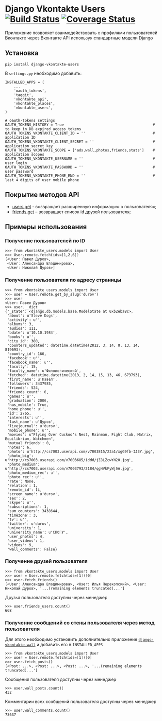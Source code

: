 Django Vkontakte Users [![Build Status](https://travis-ci.org/ramusus/django-vkontakte-users.png?branch=master)](https://travis-ci.org/ramusus/django-vkontakte-users) [![Coverage Status](https://coveralls.io/repos/ramusus/django-vkontakte-users/badge.png?branch=master)](https://coveralls.io/r/ramusus/django-vkontakte-users)
======================

Приложение позволяет взаимодействовать с профилями пользователей Вконтакте через Вконтакте API используя стандартные модели Django

Установка
---------

    pip install django-vkontakte-users

В `settings.py` необходимо добавить:

    INSTALLED_APPS = (
        ...
        'oauth_tokens',
        'taggit',
        'vkontakte_api',
        'vkontakte_places',
        'vkontakte_users',
    )

    # oauth-tokens settings
    OAUTH_TOKENS_HISTORY = True                                         # to keep in DB expired access tokens
    OAUTH_TOKENS_VKONTAKTE_CLIENT_ID = ''                               # application ID
    OAUTH_TOKENS_VKONTAKTE_CLIENT_SECRET = ''                           # application secret key
    OAUTH_TOKENS_VKONTAKTE_SCOPE = ['ads,wall,photos,friends,stats']    # application scopes
    OAUTH_TOKENS_VKONTAKTE_USERNAME = ''                                # user login
    OAUTH_TOKENS_VKONTAKTE_PASSWORD = ''                                # user password
    OAUTH_TOKENS_VKONTAKTE_PHONE_END = ''                               # last 4 digits of user mobile phone

Покрытие методов API
--------------------

* [users.get](http://vk.com/developers.php?oid=-1&p=users.get) - возвращает расширенную информацию о пользователях;
* [friends.get](http://vk.com/developers.php?oid=-1&p=friends.get) – возвращает список id друзей пользователя;

Примеры использования
---------------------

### Получение пользователей по ID

    >>> from vkontakte_users.models import User
    >>> User.remote.fetch(ids=[1,2,6])
    [<User: Павел Дуров>,
     <User: Александра Владимирова>,
     <User: Николай Дуров>]

### Получение пользователя по адресу страницы

    >>> from vkontakte_users.models import User
    >>> user = User.remote.get_by_slug('durov')
    >>> user
    <User: Павел Дуров>
    >>> user.__dict__
    {'_state': <django.db.models.base.ModelState at 0xb2eba8c>,
     'about': u'Steve Dogs',
     'activity': u'',
     'albums': 3,
     'audios': 111,
     'bdate': u'10.10.1984',
     'books': u'',
     'city_id': 380,
     'counters_updated': datetime.datetime(2012, 3, 14, 0, 13, 14, 819693),
     'country_id': 160,
     'facebook': u'',
     'facebook_name': u'',
     'faculty': 15,
     'faculty_name': u'Филологический',
     'fetched': datetime.datetime(2013, 2, 14, 15, 13, 46, 673793),
     'first_name': u'Павел',
     'followers': 3437985,
     'friends': 524,
     'friends_count': 0,
     'games': u'',
     'graduation': 2006,
     'has_mobile': True,
     'home_phone': u'',
     'id': 2765,
     'interests': u'',
     'last_name': u'Дуров',
     'livejournal': u'durov',
     'mobile_phone': u'',
     'movies': u"Flying Over Cuckoo's Nest, Rainman, Fight Club, Matrix, Equilibrium, Watchmen",
     'mutual_friends': 0,
     'notes': 6,
     'photo': u'http://cs7003.userapi.com/v7003815/22a1/xgG9fb-IJ3Y.jpg',
     'photo_big': u'http://cs7003.userapi.com/v7003685/1ddd/jZ8LZcwYN20.jpg',
     'photo_medium': u'http://cs7003.userapi.com/v7003793/2184/qgHVkPyWj6A.jpg',
     'photo_medium_rec': u'',
     'photo_rec': u'',
     'rate': None,
     'relation': 1,
     'remote_id': 1L,
     'screen_name': u'durov',
     'sex': 2,
     'skype': u'',
     'subscriptions': 1,
     'sum_counters': 3438644,
     'timezone': 3,
     'tv': u'',
     'twitter': u'durov',
     'university': 1,
     'university_name': u'СПбГУ',
     'user_photos': 4,
     'user_videos': 1,
     'videos': 9,
     'wall_comments': False}

### Получение друзей пользователя

    >>> from vkontakte_users.models import User
    >>> user = User.remote.fetch(ids=[1])[0]
    >>> user.fetch_friends()
    [<User: Александра Владимирова>, <User: Илья Перекопский>, <User: Николай Дуров>, '...(remaining elements truncated)...']

Друзья пользователя доступны через менеджер

    >>> user.friends_users.count()
    668

### Получение сообщений со стены пользователя через метод пользователя

Для этого необходимо установить дополнительно приложение
[`django-vkontakte-wall`](http://github.com/ramusus/django-vkontakte-wall/) и добавить его в `INSTALLED_APPS`

    >>> from vkontakte_users.models import User
    >>> user = User.remote.fetch(ids=[1])[0]
    >>> user.fetch_posts()
    [<Post: ...>, <Post: ...>, <Post: ...>, '...(remaining elements truncated)...']

Сообщения пользователя доступны через менеджер

    >>> user.wall_posts.count()
    432

Комментарии всех сообщений пользователя доступны через менеджер

    >>> user.wall_comments.count()
    73637